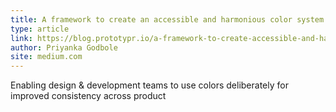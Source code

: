 ```yaml
---
title: A framework to create an accessible and harmonious color system for faster design-dev handoff
type: article
link: https://blog.prototypr.io/a-framework-to-create-accessible-and-harmonious-color-system-for-faster-design-dev-handoff-8138b3a9604d
author: Priyanka Godbole
site: medium.com
---
```


Enabling design & development teams to use colors deliberately for improved consistency across product
